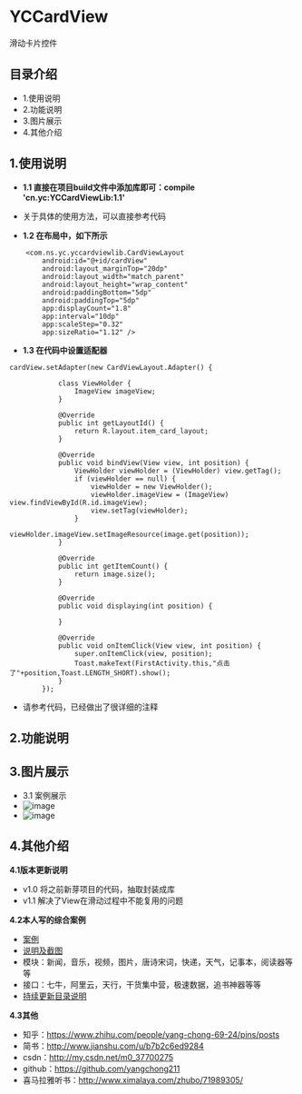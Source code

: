 # YCCardView
滑动卡片控件

## 目录介绍
- 1.使用说明
- 2.功能说明
- 3.图片展示
- 4.其他介绍

## 1.使用说明
- **1.1 直接在项目build文件中添加库即可：compile 'cn.yc:YCCardViewLib:1.1'**
- 关于具体的使用方法，可以直接参考代码

- **1.2 在布局中，如下所示**
```
    <com.ns.yc.yccardviewlib.CardViewLayout
        android:id="@+id/cardView"
        android:layout_marginTop="20dp"
        android:layout_width="match_parent"
        android:layout_height="wrap_content"
        android:paddingBottom="5dp"
        android:paddingTop="5dp"
        app:displayCount="1.8"
        app:interval="10dp"
        app:scaleStep="0.32"
        app:sizeRatio="1.12" />
```

- **1.3 在代码中设置适配器**
```
cardView.setAdapter(new CardViewLayout.Adapter() {

            class ViewHolder {
                ImageView imageView;
            }

            @Override
            public int getLayoutId() {
                return R.layout.item_card_layout;
            }

            @Override
            public void bindView(View view, int position) {
                ViewHolder viewHolder = (ViewHolder) view.getTag();
                if (viewHolder == null) {
                    viewHolder = new ViewHolder();
                    viewHolder.imageView = (ImageView) view.findViewById(R.id.imageView);
                    view.setTag(viewHolder);
                }
                viewHolder.imageView.setImageResource(image.get(position));
            }

            @Override
            public int getItemCount() {
                return image.size();
            }

            @Override
            public void displaying(int position) {

            }

            @Override
            public void onItemClick(View view, int position) {
                super.onItemClick(view, position);
                Toast.makeText(FirstActivity.this,"点击了"+position,Toast.LENGTH_SHORT).show();
            }
        });
```
- 请参考代码，已经做出了很详细的注释

## 2.功能说明

## 3.图片展示
- 3.1 案例展示
- ![image](https://github.com/yangchong211/image/blob/master/image/slideview/ycslideview.gif)
- ![image](https://github.com/yangchong211/image/blob/master/image/slideview/state.gif)

## 4.其他介绍
**4.1版本更新说明**
- v1.0 将之前新芽项目的代码，抽取封装成库
- v1.1 解决了View在滑动过程中不能复用的问题

**4.2本人写的综合案例**
- [案例](https://github.com/yangchong211/LifeHelper)
- [说明及截图](https://github.com/yangchong211/LifeHelper/blob/master/README.md)
- 模块：新闻，音乐，视频，图片，唐诗宋词，快递，天气，记事本，阅读器等等
- 接口：七牛，阿里云，天行，干货集中营，极速数据，追书神器等等
- [持续更新目录说明](http://www.jianshu.com/p/53017c3fc75d)

**4.3其他**
- 知乎：https://www.zhihu.com/people/yang-chong-69-24/pins/posts
- 简书：http://www.jianshu.com/u/b7b2c6ed9284
- csdn：http://my.csdn.net/m0_37700275
- github：https://github.com/yangchong211
- 喜马拉雅听书：http://www.ximalaya.com/zhubo/71989305/

